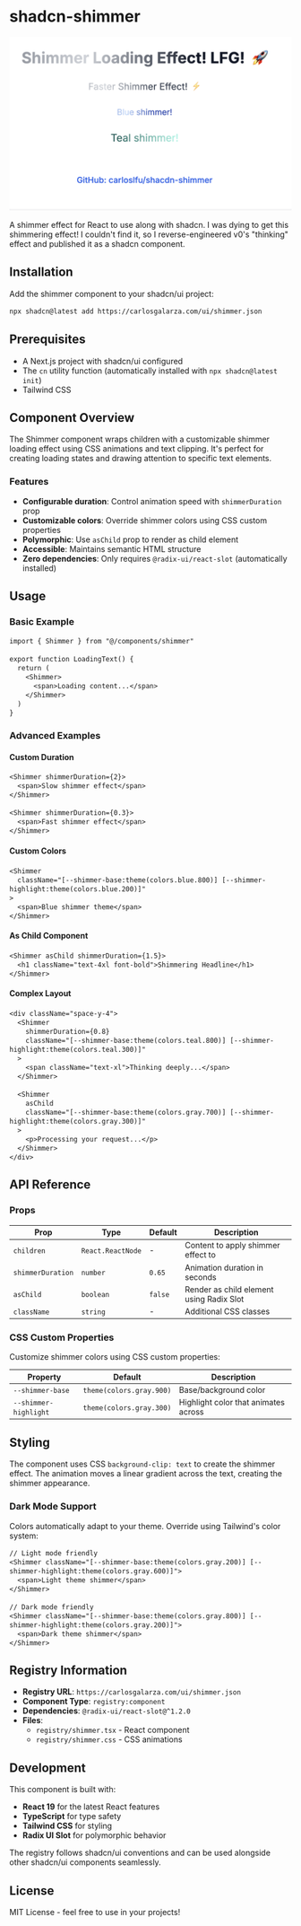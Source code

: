 # shadcn-shimmer

![Shimmer Effect Demo](shadcn-shimmer.png)

A shimmer effect for React to use along with shadcn. I was dying to get this shimmering effect! I couldn't find it, so I reverse-engineered v0's "thinking" effect and published it as a shadcn component.

## Installation

Add the shimmer component to your shadcn/ui project:

```bash
npx shadcn@latest add https://carlosgalarza.com/ui/shimmer.json
```

## Prerequisites

- A Next.js project with shadcn/ui configured
- The `cn` utility function (automatically installed with `npx shadcn@latest init`)
- Tailwind CSS

## Component Overview

The Shimmer component wraps children with a customizable shimmer loading effect using CSS animations and text clipping. It's perfect for creating loading states and drawing attention to specific text elements.

### Features

- **Configurable duration**: Control animation speed with `shimmerDuration` prop
- **Customizable colors**: Override shimmer colors using CSS custom properties
- **Polymorphic**: Use `asChild` prop to render as child element
- **Accessible**: Maintains semantic HTML structure
- **Zero dependencies**: Only requires `@radix-ui/react-slot` (automatically installed)

## Usage

### Basic Example

```tsx
import { Shimmer } from "@/components/shimmer"

export function LoadingText() {
  return (
    <Shimmer>
      <span>Loading content...</span>
    </Shimmer>
  )
}
```

### Advanced Examples

#### Custom Duration
```tsx
<Shimmer shimmerDuration={2}>
  <span>Slow shimmer effect</span>
</Shimmer>

<Shimmer shimmerDuration={0.3}>
  <span>Fast shimmer effect</span>
</Shimmer>
```

#### Custom Colors
```tsx
<Shimmer
  className="[--shimmer-base:theme(colors.blue.800)] [--shimmer-highlight:theme(colors.blue.200)]"
>
  <span>Blue shimmer theme</span>
</Shimmer>
```

#### As Child Component
```tsx
<Shimmer asChild shimmerDuration={1.5}>
  <h1 className="text-4xl font-bold">Shimmering Headline</h1>
</Shimmer>
```

#### Complex Layout
```tsx
<div className="space-y-4">
  <Shimmer
    shimmerDuration={0.8}
    className="[--shimmer-base:theme(colors.teal.800)] [--shimmer-highlight:theme(colors.teal.300)]"
  >
    <span className="text-xl">Thinking deeply...</span>
  </Shimmer>

  <Shimmer
    asChild
    className="[--shimmer-base:theme(colors.gray.700)] [--shimmer-highlight:theme(colors.gray.300)]"
  >
    <p>Processing your request...</p>
  </Shimmer>
</div>
```

## API Reference

### Props

| Prop | Type | Default | Description |
|------|------|---------|-------------|
| `children` | `React.ReactNode` | - | Content to apply shimmer effect to |
| `shimmerDuration` | `number` | `0.65` | Animation duration in seconds |
| `asChild` | `boolean` | `false` | Render as child element using Radix Slot |
| `className` | `string` | - | Additional CSS classes |

### CSS Custom Properties

Customize shimmer colors using CSS custom properties:

| Property | Default | Description |
|----------|---------|-------------|
| `--shimmer-base` | `theme(colors.gray.900)` | Base/background color |
| `--shimmer-highlight` | `theme(colors.gray.300)` | Highlight color that animates across |

## Styling

The component uses CSS `background-clip: text` to create the shimmer effect. The animation moves a linear gradient across the text, creating the shimmer appearance.

### Dark Mode Support

Colors automatically adapt to your theme. Override using Tailwind's color system:

```tsx
// Light mode friendly
<Shimmer className="[--shimmer-base:theme(colors.gray.200)] [--shimmer-highlight:theme(colors.gray.600)]">
  <span>Light theme shimmer</span>
</Shimmer>

// Dark mode friendly
<Shimmer className="[--shimmer-base:theme(colors.gray.800)] [--shimmer-highlight:theme(colors.gray.200)]">
  <span>Dark theme shimmer</span>
</Shimmer>
```

## Registry Information

- **Registry URL**: `https://carlosgalarza.com/ui/shimmer.json`
- **Component Type**: `registry:component`
- **Dependencies**: `@radix-ui/react-slot@^1.2.0`
- **Files**:
  - `registry/shimmer.tsx` - React component
  - `registry/shimmer.css` - CSS animations

## Development

This component is built with:
- **React 19** for the latest React features
- **TypeScript** for type safety
- **Tailwind CSS** for styling
- **Radix UI Slot** for polymorphic behavior

The registry follows shadcn/ui conventions and can be used alongside other shadcn/ui components seamlessly.

## License

MIT License - feel free to use in your projects!
